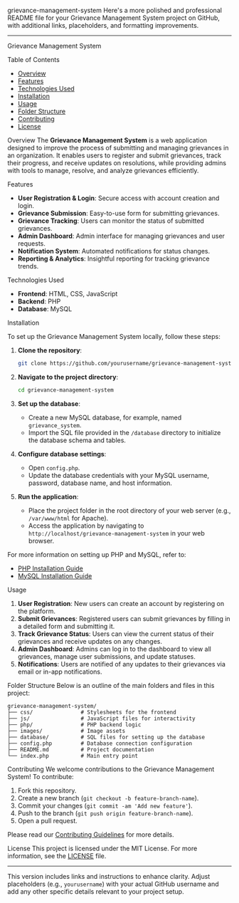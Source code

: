  grievance-management-system
Here's a more polished and professional README file for your Grievance Management System project on GitHub, with additional links, placeholders, and formatting improvements.

---

 Grievance Management System

 Table of Contents
- [Overview](#overview)
- [Features](#features)
- [Technologies Used](#technologies-used)
- [Installation](#installation)
- [Usage](#usage)
- [Folder Structure](#folder-structure)
- [Contributing](#contributing)
- [License](#license)

 Overview
The **Grievance Management System** is a web application designed to improve the process of submitting and managing grievances in an organization. It enables users to register and submit grievances, track their progress, and receive updates on resolutions, while providing admins with tools to manage, resolve, and analyze grievances efficiently.

 Features
- **User Registration & Login**: Secure access with account creation and login.
- **Grievance Submission**: Easy-to-use form for submitting grievances.
- **Grievance Tracking**: Users can monitor the status of submitted grievances.
- **Admin Dashboard**: Admin interface for managing grievances and user requests.
- **Notification System**: Automated notifications for status changes.
- **Reporting & Analytics**: Insightful reporting for tracking grievance trends.

 Technologies Used
- **Frontend**: HTML, CSS, JavaScript
- **Backend**: PHP
- **Database**: MySQL

Installation

To set up the Grievance Management System locally, follow these steps:

1. **Clone the repository**:
   ```bash
   git clone https://github.com/yourusername/grievance-management-system.git
   ```
   
2. **Navigate to the project directory**:
   ```bash
   cd grievance-management-system
   ```

3. **Set up the database**:
   - Create a new MySQL database, for example, named `grievance_system`.
   - Import the SQL file provided in the `/database` directory to initialize the database schema and tables.

4. **Configure database settings**:
   - Open `config.php`.
   - Update the database credentials with your MySQL username, password, database name, and host information.

5. **Run the application**:
   - Place the project folder in the root directory of your web server (e.g., `/var/www/html` for Apache).
   - Access the application by navigating to `http://localhost/grievance-management-system` in your web browser.

For more information on setting up PHP and MySQL, refer to:
- [PHP Installation Guide](https://www.php.net/manual/en/install.php)
- [MySQL Installation Guide](https://dev.mysql.com/doc/mysql-installation-excerpt/5.7/en/)

 Usage

1. **User Registration**: New users can create an account by registering on the platform.
2. **Submit Grievances**: Registered users can submit grievances by filling in a detailed form and submitting it.
3. **Track Grievance Status**: Users can view the current status of their grievances and receive updates on any changes.
4. **Admin Dashboard**: Admins can log in to the dashboard to view all grievances, manage user submissions, and update statuses.
5. **Notifications**: Users are notified of any updates to their grievances via email or in-app notifications.

 Folder Structure
Below is an outline of the main folders and files in this project:

```
grievance-management-system/
├── css/               # Stylesheets for the frontend
├── js/                # JavaScript files for interactivity
├── php/               # PHP backend logic
├── images/            # Image assets
├── database/          # SQL files for setting up the database
├── config.php         # Database connection configuration
├── README.md          # Project documentation
└── index.php          # Main entry point
```

 Contributing
We welcome contributions to the Grievance Management System! To contribute:

1. Fork this repository.
2. Create a new branch (`git checkout -b feature-branch-name`).
3. Commit your changes (`git commit -am 'Add new feature'`).
4. Push to the branch (`git push origin feature-branch-name`).
5. Open a pull request.

Please read our [Contributing Guidelines](https://github.com/yourusername/grievance-management-system/CONTRIBUTING.md) for more details.

 License
This project is licensed under the MIT License. For more information, see the [LICENSE](LICENSE) file.

---

This version includes links and instructions to enhance clarity. Adjust placeholders (e.g., `yourusername`) with your actual GitHub username and add any other specific details relevant to your project setup.
